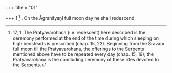 +++
title = "01"

+++
1 [^1] . On the Āgrahāyaṇī full moon day he shall redescend,


[^1]:  17, 1. The Pratyavarohaṇa (i.e. redescent) here described is the ceremony performed at the end of the time during which sleeping on high bedsteads is prescribed (chap. 15, 22). Beginning from the Śrāvaṇī full moon till the Pratyavarohaṇa, the offerings to the Serpents mentioned above have to be repeated every day (chap. 15, 19); the Pratyavarohaṇa is the concluding ceremony of these rites devoted to the Serpents.
